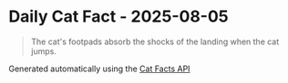 # Daily Cat Fact - 2025-08-05

> The cat's footpads absorb the shocks of the landing when the cat jumps.

Generated automatically using the [Cat Facts API](https://catfact.ninja)
